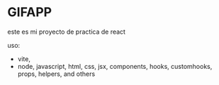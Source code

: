 # GIFAPP

este es mi proyecto de practica de react

uso:

- vite,
- node,
  javascript,
  html,
  css,
  jsx,
  components,
  hooks,
  customhooks,
  props,
  helpers,
  and others
